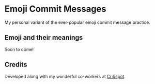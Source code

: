 # Emoji Commit Messages

My personal variant of the ever-popular emoji commit message practice.

## Emoji and their meanings

Soon to come!

## Credits

Developed along with my wonderful co-workers at [Cribspot](https://www.cribspot.com/).
